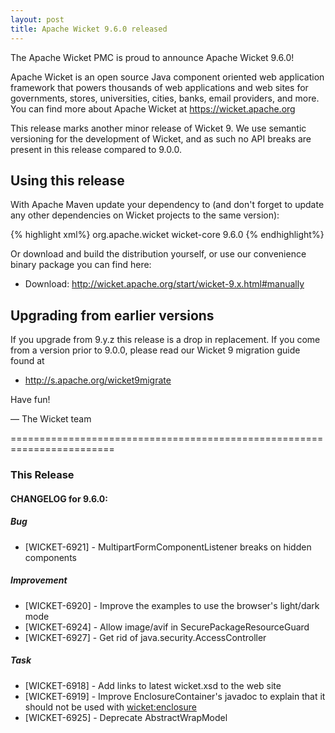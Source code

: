 ```yaml
---
layout: post
title: Apache Wicket 9.6.0 released
---
```

The Apache Wicket PMC is proud to announce Apache Wicket 9.6.0!

Apache Wicket is an open source Java component oriented web application
framework that powers thousands of web applications and web sites for
governments, stores, universities, cities, banks, email providers, and
more. You can find more about Apache Wicket at https://wicket.apache.org

This release marks another minor release of Wicket 9. We
use semantic versioning for the development of Wicket, and as such no
API breaks are present in this release compared to 9.0.0.

Using this release
------------------

With Apache Maven update your dependency to (and don't forget to
update any other dependencies on Wicket projects to the same version):

{% highlight xml%}
<dependency>
    <groupId>org.apache.wicket</groupId>
    <artifactId>wicket-core</artifactId>
    <version>9.6.0</version>
</dependency>
{% endhighlight%}

Or download and build the distribution yourself, or use our
convenience binary package you can find here:

 * Download: http://wicket.apache.org/start/wicket-9.x.html#manually

<!--more-->

Upgrading from earlier versions
-------------------------------

If you upgrade from 9.y.z this release is a drop in replacement. If
you come from a version prior to 9.0.0, please read our Wicket 9
migration guide found at

 * http://s.apache.org/wicket9migrate

Have fun!

— The Wicket team

    
========================================================================

### This Release

#### CHANGELOG for 9.6.0:
    

##### Bug

 * [WICKET-6921] - MultipartFormComponentListener breaks on hidden components

##### Improvement

 * [WICKET-6920] - Improve the examples to use the browser's light/dark mode
 * [WICKET-6924] - Allow image/avif in SecurePackageResourceGuard
 * [WICKET-6927] - Get rid of java.security.AccessController

##### Task

 * [WICKET-6918] - Add links to latest wicket.xsd to the web site
 * [WICKET-6919] - Improve EnclosureContainer's javadoc to explain that it should not be used with <wicket:enclosure>
 * [WICKET-6925] - Deprecate AbstractWrapModel

